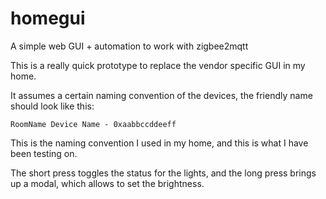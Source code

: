 # homegui
A simple web GUI + automation to work with zigbee2mqtt

This is a really quick prototype to replace the vendor specific
GUI in my home.

It assumes a certain naming convention of the devices,
the friendly name should look like this:

```
RoomName Device Name - 0xaabbccddeeff
```

This is the naming convention I used in my home,
and this is what I have been testing on.

The short press toggles the status for the lights,
and the long press brings up a modal, which allows
to set the brightness.


